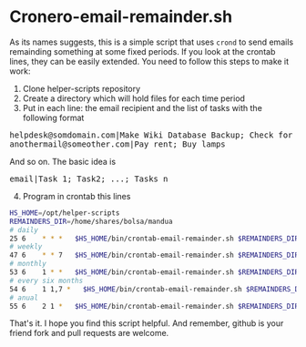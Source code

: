 # Cronero-email-remainder.sh

As its names suggests, this is a simple script that uses `crond` to send emails remainding something at some fixed periods. If you look at the crontab lines, they can be easily extended. You need to follow this steps to make it work:

1. Clone helper-scripts repository
2. Create a directory which will hold files for each time period
3. Put in each line: the email recipient and the list of tasks with the following format
<pre>
helpdesk@somdomain.com|Make Wiki Database Backup; Check for security updates for internet services; Task 3 remainder
anothermail@someother.com|Pay rent; Buy lamps
</pre>
And so on. The basic idea is
<pre>
email|Task 1; Task2; ...; Tasks n
</pre>
4. Program in crontab this lines

```sh
HS_HOME=/opt/helper-scripts
REMAINDERS_DIR=/home/shares/bolsa/mandua
# daily
25 6    * * *   $HS_HOME/bin/crontab-email-remainder.sh $REMAINDERS_DIR/diario
# weekly
47 6    * * 7   $HS_HOME/bin/crontab-email-remainder.sh $REMAINDERS_DIR/semanal
# monthly
53 6    1 * *   $HS_HOME/bin/crontab-email-remainder.sh $REMAINDERS_DIR/mensual
# every six months
54 6    1 1,7 *   $HS_HOME/bin/crontab-email-remainder.sh $REMAINDERS_DIR/semestral
# anual
55 6    2 1 *   $HS_HOME/bin/crontab-email-remainder.sh $REMAINDERS_DIR/anual
```
That's it. I hope you find this script helpful. And remember, github is your friend fork and pull requests are welcome.


